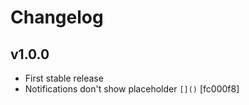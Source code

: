 # Changelog

## v1.0.0
- First stable release
- Notifications don't show placeholder `[]()` [fc000f8]
